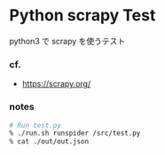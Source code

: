 Python scrapy Test
==================

python3 で scrapy を使うテスト

### cf.
- https://scrapy.org/


### notes
```bash
# Run test.py
% ./run.sh runspider /src/test.py
% cat ./out/out.json
```

